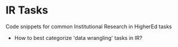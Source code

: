 # IR Tasks
Code snippets for common Institutional Research in HigherEd tasks
*  How to best categorize 'data wrangling' tasks in IR?

